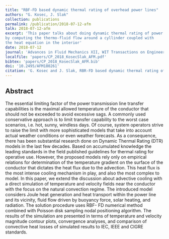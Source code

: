 ```yaml
---
title: "RBF-FD based dynamic thermal rating of overhead power lines"
authors: "G. Kosec, J. Slak"
collection: publications
permalink: /publication/2018-07-12-afm
talk: 2018-07-12-afm
excerpt: 'This paper talks about doing dynamic thermal rating of power lines
by computing the thermo-fluid flow around a cyllinder coupled with
the heat equation in the interior'
date: 2018-07-12
journal: 'Advances in Fluid Mechanics XII, WIT Transactions on Engineering Sciences vol. 120, Twelfth International Conference on Advances in Fluid Mechanics, AFM 18, July 10–12, 2018, Ljubljana, Slovenia'
localfile: 'papers/CP_2018_KosecSlak_AFM.pdf'
bibtex: 'papers/CP_2018_KosecSlak_AFM.bib'
doi: '10.2495/AFM180261'
citation: 'G. Kosec and J. Slak, RBR-FD based dynamic thermal rating of overhead power lines, in: Advances in fluid mechanics XII, Twelfth International Conference on Advances in Fluid Mechanics, AFM 18, July 10–12, 2018, Ljubljana, Slovenia (eds. S. Hernández, L. Škerget and J. Ravnik), WIT transactions on engineering sciences 120, Wessex institute, WIT press, 2018, pp. 255–262, doi:10.2495/afm180261.'
---
```


## Abstract

The essential limiting factor of the power transmission line transfer capabilities is the
maximal allowed temperature of the conductor that should not be exceeded to avoid
excessive sags. A commonly used conservative approach is to limit transfer capability to
the worst case scenarios, i.e. hot, sunny, windless days. Of course, system operators strive
to raise the limit with more sophisticated models that take into account actual weather
conditions or even weather forecasts. As a consequence, there has been substantial research
done on Dynamic Thermal Rating (DTR) models in the last few decades. Based on
accumulated knowledge the leading standards in the field published guidelines for thermal
rating for operative use. However, the proposed models rely only on empirical relations for
determination of the temperature gradient on the surface of the conductor that dictates the
heat flux due to the advection. This heat flux is the most intense cooling mechanism in
play, and also the most complex to model. In this paper, we extend the discussion about
advective cooling with a direct simulation of temperature and velocity fields near the
conductor with the focus on the natural convection regime. The introduced model considers
Joule heat generation and heat transport within the power line and its vicinity, fluid flow
driven by buoyancy force, solar heating, and radiation. The solution procedure uses RBF-
FD numerical method combined with Poisson disk sampling nodal positioning algorithm.
The results of the simulation are presented in terms of temperature and velocity magnitude
contour plots, convergence analyses, and comparison of convective heat losses of simulated
results to IEC, IEEE and CIGRE standards.
